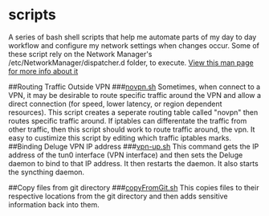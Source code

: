 # scripts
A series of bash shell scripts that help me automate parts of my day to day workflow and configure my network settings when changes occur.  Some of these script rely on the Network Manager's /etc/NetworkManager/dispatcher.d folder, to execute. 
 <a href="http://linux.die.net/man/8/networkmanager">View this man page for more info about it</a>


##Routing Traffic Outside VPN
###[novpn.sh](novpn.sh)
Sometimes, when connect to a VPN, it may be desirable to route specific traffic around the VPN and allow a direct connection (for speed, lower latency, or region dependent resources). This script creates a seperate routing table called "novpn" then routes specific traffic around. If iptables can differentate the traffic from other traffic, then this script should work to route traffic around, the vpn. It easy to custimize this script by editing which traffic iptables marks.
##Binding Deluge VPN IP address
###[vpn-up.sh](vpn-up.sh)
This command gets the IP address of the tun0 interface (VPN interface) and then sets the Deluge daemon to bind to that IP address. It then restarts the daemon. It also starts the syncthing daemon.

##Copy files from git directory
###[copyFromGit.sh](copyFromGit.sh)
This copies files to their respective locations from the git directory and then adds sensitive information back into them.


